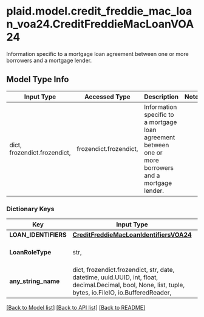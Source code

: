 # plaid.model.credit_freddie_mac_loan_voa24.CreditFreddieMacLoanVOA24

Information specific to a mortgage loan agreement between one or more borrowers and a mortgage lender.

## Model Type Info
Input Type | Accessed Type | Description | Notes
------------ | ------------- | ------------- | -------------
dict, frozendict.frozendict,  | frozendict.frozendict,  | Information specific to a mortgage loan agreement between one or more borrowers and a mortgage lender. | 

### Dictionary Keys
Key | Input Type | Accessed Type | Description | Notes
------------ | ------------- | ------------- | ------------- | -------------
**LOAN_IDENTIFIERS** | [**CreditFreddieMacLoanIdentifiersVOA24**](CreditFreddieMacLoanIdentifiersVOA24.md) | [**CreditFreddieMacLoanIdentifiersVOA24**](CreditFreddieMacLoanIdentifiersVOA24.md) |  | 
**LoanRoleType** | str,  | str,  | Type of loan. The value can only be \&quot;SubjectLoan\&quot; | 
**any_string_name** | dict, frozendict.frozendict, str, date, datetime, uuid.UUID, int, float, decimal.Decimal, bool, None, list, tuple, bytes, io.FileIO, io.BufferedReader,  | frozendict.frozendict, str, decimal.Decimal, BoolClass, NoneClass, tuple, bytes, FileIO | any string name can be used but the value must be the correct type | [optional]

[[Back to Model list]](../../README.md#documentation-for-models) [[Back to API list]](../../README.md#documentation-for-api-endpoints) [[Back to README]](../../README.md)

